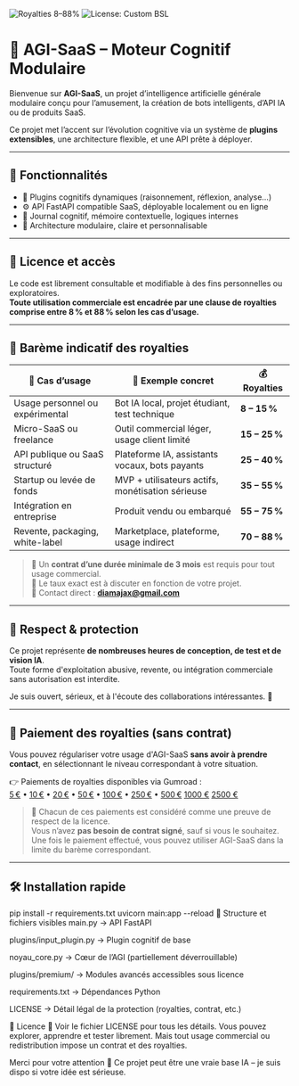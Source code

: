 ![Royalties 8–88%](https://img.shields.io/badge/Royalties-8%20to%2088%25-important?style=flat-square&color=red)
![License: Custom BSL](https://img.shields.io/badge/license-Custom%20BSL-blue)

# 🧠 AGI-SaaS – Moteur Cognitif Modulaire

Bienvenue sur **AGI-SaaS**, un projet d’intelligence artificielle générale modulaire conçu pour l’amusement, la création de bots intelligents, d’API IA ou de produits SaaS.

Ce projet met l’accent sur l’évolution cognitive via un système de **plugins extensibles**, une architecture flexible, et une API prête à déployer.

---

## 🚀 Fonctionnalités

- 🔌 Plugins cognitifs dynamiques (raisonnement, réflexion, analyse…)
- ⚙️ API FastAPI compatible SaaS, déployable localement ou en ligne
- 💾 Journal cognitif, mémoire contextuelle, logiques internes
- 🧱 Architecture modulaire, claire et personnalisable

---

## 💸 Licence et accès

Le code est librement consultable et modifiable à des fins personnelles ou exploratoires.  
**Toute utilisation commerciale est encadrée par une clause de royalties comprise entre 8 % et 88 % selon les cas d’usage.**

---

## 📜 Barème indicatif des royalties

| 💼 Cas d’usage                      | 🎯 Exemple concret                              | 💰 Royalties |
|-----------------------------------|-------------------------------------------------|--------------|
| Usage personnel ou expérimental   | Bot IA local, projet étudiant, test technique  | **8 – 15 %** |
| Micro-SaaS ou freelance           | Outil commercial léger, usage client limité    | **15 – 25 %** |
| API publique ou SaaS structuré    | Plateforme IA, assistants vocaux, bots payants | **25 – 40 %** |
| Startup ou levée de fonds         | MVP + utilisateurs actifs, monétisation sérieuse| **35 – 55 %** |
| Intégration en entreprise         | Produit vendu ou embarqué                      | **55 – 75 %** |
| Revente, packaging, white-label   | Marketplace, plateforme, usage indirect        | **70 – 88 %** |

> 📝 Un **contrat d’une durée minimale de 3 mois** est requis pour tout usage commercial.  
> 💼 Le taux exact est à discuter en fonction de votre projet.  
> 📧 Contact direct : **[diamajax@gmail.com](mailto:diamajax@gmail.com)**

---

## 🔐 Respect & protection

Ce projet représente **de nombreuses heures de conception, de test et de vision IA**.  
Toute forme d'exploitation abusive, revente, ou intégration commerciale sans autorisation est interdite.

Je suis ouvert, sérieux, et à l'écoute des collaborations intéressantes. 🤝

---

## 💸 Paiement des royalties (sans contrat)

Vous pouvez régulariser votre usage d'AGI-SaaS **sans avoir à prendre contact**, en sélectionnant le niveau correspondant à votre situation.

👉 Paiements de royalties disponibles via Gumroad :  
[5 €](https://diamajewel.gumroad.com/l/fuxhg) • [10 €](https://diamajewel.gumroad.com/l/dhhlc) • [20 €](https://diamajewel.gumroad.com/l/hwxxle) • [50 €](https://diamajewel.gumroad.com/l/odvvy) • [100 €]((https://diamajewel.gumroad.com/l/ijpnf)) • [250 €](https://diamajewel.gumroad.com/l/gunxf) • [500 €](https://diamajewel.gumroad.com/l/sllxv) [1000 €]((https://diamajewel.gumroad.com/l/qmhqx)) [2500 €]((https://diamajewel.gumroad.com/l/fqtirg))

> 📜 Chacun de ces paiements est considéré comme une preuve de respect de la licence.  
> Vous n’avez **pas besoin de contrat signé**, sauf si vous le souhaitez.  
> Une fois le paiement effectué, vous pouvez utiliser AGI-SaaS dans la limite du barème correspondant.


---

## 🛠 Installation rapide


pip install -r requirements.txt
uvicorn main:app --reload
📁 Structure et fichiers visibles
main.py → API FastAPI

plugins/input_plugin.py → Plugin cognitif de base

noyau_core.py → Cœur de l’AGI (partiellement déverrouillable)

plugins/premium/ → Modules avancés accessibles sous licence

requirements.txt → Dépendances Python

LICENSE → Détail légal de la protection (royalties, contrat, etc.)

📄 Licence
📜 Voir le fichier LICENSE pour tous les détails.
Vous pouvez explorer, apprendre et tester librement.
Mais tout usage commercial ou redistribution impose un contrat et des royalties.

Merci pour votre attention 🙏
Ce projet peut être une vraie base IA – je suis dispo si votre idée est sérieuse.

